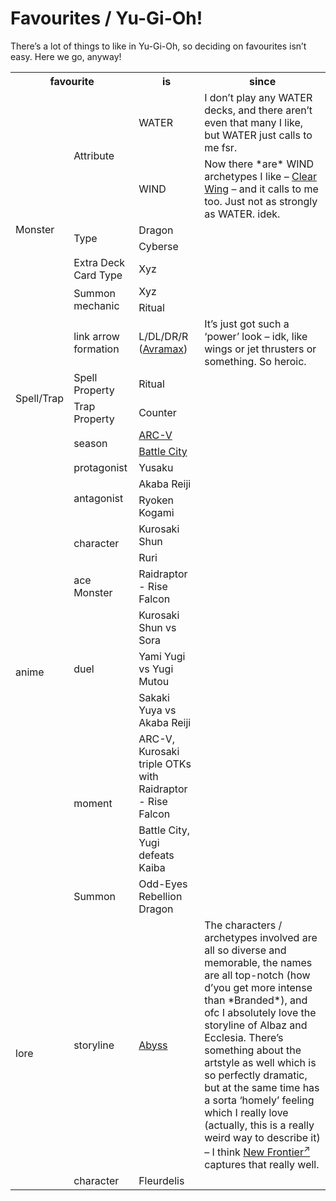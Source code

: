 # Favourites / Yu-Gi-Oh!
<!-- #SQUARK live!
| dest = yugioh/favourites
| title = Favourites / Yu-Gi-Oh!
| desc = My favourites in Yu-Gi-Oh!
| head = Yu-Gi-Oh! Favourites
| style = yugioh
| index = yugioh / lists / fav
| shard = #INDEX / yugioh / opinion
-->

There’s a lot of things to like in Yu-Gi-Oh, so deciding on favourites isn’t easy. Here we go, anyway!

<table>
  <tr>
    <th colspan="2"> favourite </th>
    <th> is </th>
    <th> since </th>
  </tr>
  <tr>
    <td rowspan="8"> Monster </td>
    <td rowspan="2"> Attribute </td>
    <td> WATER </td>
    <td> I don’t play any WATER decks, and there aren’t even that many I like, but WATER just calls to me fsr. </td>
  </tr>
  <tr>
    <td> WIND </td>
    <td> Now there *are* WIND archetypes I like – <a target="_blank" href="https://yugipedia.com/wiki/Clear_Wing">Clear Wing</a> – and it calls to me too. Just not as strongly as WATER. idek. </td>
  </tr>
  <tr>
    <td rowspan="2"> Type </td>
    <td> Dragon </td>
    <td> </td>
  </tr>
  <tr>
    <td> Cyberse </td>
    <td> </td>
  </tr>
  <tr>
    <td> Extra Deck Card Type </td>
    <td> Xyz </td>
    <td> </td>
  </tr>
  <tr>
    <td rowspan="2"> Summon mechanic </td>
    <td> Xyz </td>
    <td> </td>
  </tr>
  <tr>
    <td> Ritual </td>
    <td> </td>
  </tr>
  <tr>
    <td> link arrow formation </td>
    <td> L/DL/DR/R (<a href="">Avramax</a>) </td>
    <td> It’s just got such a ‘power’ look – idk, like wings or jet thrusters or something. So heroic. </td>
  </tr>
  <tr>
    <td rowspan="2"> Spell/Trap </td>
    <td> Spell Property </td>
    <td> Ritual </td>
  </tr>
  <tr>
    <td> Trap Property </td>
    <td> Counter </td>
  </tr>
  <tr>
    <td rowspan="14"> anime </td>
    <td rowspan="2"> season </td>
    <td> <a href="">ARC-V</a> </td>
    <td> </td>
  </tr>
  <tr>
    <td> <a href="">Battle City</a> </td>
    <td> </td>
  </tr>
  <tr>
    <td> protagonist </td>
    <td> Yusaku </td>
    <td> </td>
  </tr>
  <tr>
    <td rowspan="2"> antagonist </td>
    <td> Akaba Reiji </td>
    <td> </td>
  </tr>
  <tr>
    <td> Ryoken Kogami </td>
    <td> </td>
  </tr>
  <tr>
    <td rowspan="2"> character </td>
    <td> Kurosaki Shun </td>
    <td> </td>
  </tr>
  <tr>
    <td> Ruri </td>
    <td> </td>
  </tr>
  <tr>
    <td> ace Monster </td>
    <td> Raidraptor - Rise Falcon </td>
    <td> </td>
  </tr>
  <tr>
    <td rowspan="3"> duel </td>
    <td> Kurosaki Shun vs Sora </td>
    <td> </td>
  </tr>
  <tr>
    <td> Yami Yugi vs Yugi Mutou </td>
    <td> </td>
  </tr>
  <tr>
    <td> Sakaki Yuya vs Akaba Reiji </td>
    <td> </td>
  </tr>
  <tr>
    <td rowspan="2"> moment </td>
    <td> ARC-V, Kurosaki triple OTKs with Raidraptor - Rise Falcon </td>
    <td> </td>
  </tr>
  <tr>
    <td> Battle City, Yugi defeats Kaiba </td>
    <td> </td>
  </tr>
  <tr>
    <td> Summon </td>
    <td> Odd-Eyes Rebellion Dragon </td>
  </tr>
  <tr>
    <td rowspan="2"> lore </td>
    <td> storyline </td>
    <td> <a href="https://yugipedia.com/wiki/The_Valuable_Book_EX_2_card_storylines">Abyss</a> </td>
    <td> The characters / archetypes involved are all so diverse and memorable, the names are all top-notch (how d’you get more intense than *Branded*), and ofc I absolutely love the storyline of Albaz and Ecclesia. There’s something about the artstyle as well which is so perfectly dramatic, but at the same time has a sorta ‘homely’ feeling which I really love (actually, this is a really weird way to describe it) – I think <a target="_blank" href="https://yugipedia.com/wiki/New_Frontier">New Frontier<sup>↗</sup></a> captures that really well. </td>
  </tr>
  <tr>
    <td> character </td>
    <td> Fleurdelis </td>
    <td> </td>
  </tr>
</table>
